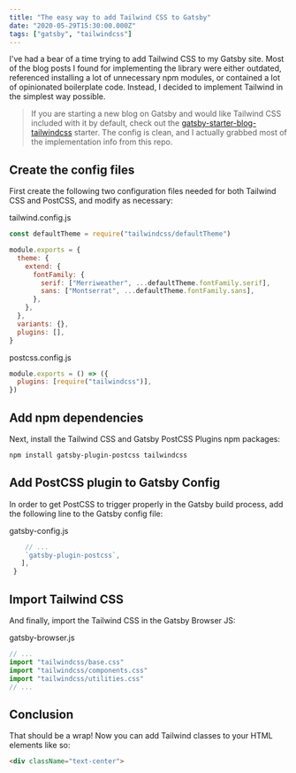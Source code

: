 ```yaml
---
title: "The easy way to add Tailwind CSS to Gatsby"
date: "2020-05-29T15:30:00.000Z"
tags: ["gatsby", "tailwindcss"]
---
```


I've had a bear of a time trying to add Tailwind CSS to my Gatsby site. Most of the blog posts I found for implementing the library were either outdated, referenced installing a lot of unnecessary npm modules, or contained a lot of opinionated boilerplate code. Instead, I decided to implement Tailwind in the simplest way possible.

> If you are starting a new blog on Gatsby and would like Tailwind CSS included with it by default, check out the [gatsby-starter-blog-tailwindcss](https://github.com/andrezzoid/gatsby-starter-blog-tailwindcss) starter. The config is clean, and I actually grabbed most of the implementation info from this repo.

## Create the config files

First create the following two configuration files needed for both Tailwind CSS and PostCSS, and modify as necessary:

<div class="gatsby-code-title">tailwind.config.js</div>

```js
const defaultTheme = require("tailwindcss/defaultTheme")

module.exports = {
  theme: {
    extend: {
      fontFamily: {
        serif: ["Merriweather", ...defaultTheme.fontFamily.serif],
        sans: ["Montserrat", ...defaultTheme.fontFamily.sans],
      },
    },
  },
  variants: {},
  plugins: [],
}
```

<div class="gatsby-code-title">postcss.config.js</div>

```js
module.exports = () => ({
  plugins: [require("tailwindcss")],
})
```

## Add npm dependencies

Next, install the Tailwind CSS and Gatsby PostCSS Plugins npm packages:

```bash
npm install gatsby-plugin-postcss tailwindcss
```

## Add PostCSS plugin to Gatsby Config

In order to get PostCSS to trigger properly in the Gatsby build process, add the following line to the Gatsby config file:

<div class="gatsby-code-title">gatsby-config.js</div>

```js
    // ...
    `gatsby-plugin-postcss`,
   ],
 }
```

## Import Tailwind CSS

And finally, import the Tailwind CSS in the Gatsby Browser JS:

<div class="gatsby-code-title">gatsby-browser.js</div>

```js
// ...
import "tailwindcss/base.css"
import "tailwindcss/components.css"
import "tailwindcss/utilities.css"
// ...
```

## Conclusion

That should be a wrap! Now you can add Tailwind classes to your HTML elements like so:

```html
<div className="text-center">
```
